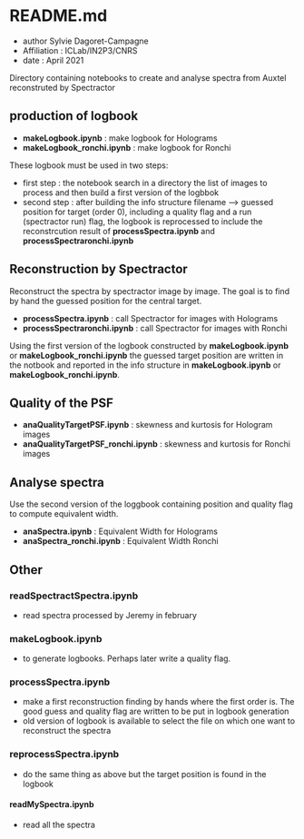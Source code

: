 # README.md

- author Sylvie Dagoret-Campagne
- Affiliation : ICLab/IN2P3/CNRS
- date : April 2021

Directory containing notebooks to
create and analyse spectra from Auxtel reconstruted by Spectractor


## production of logbook


- **makeLogbook.ipynb** : make logbook for Holograms    
- **makeLogbook_ronchi.ipynb**  : make logbook for Ronchi

These logbook must be used in two steps:

- first step : the notebook search in a directory the list of images to process and then build a first version of the logbbok
- second step : after building the info structure filename --> guessed position for target (order 0), including a quality flag and a run (spectractor run) flag, 
the logbook is reprocessed to include the reconstrcution result of  **processSpectra.ipynb** and **processSpectraronchi.ipynb**


## Reconstruction by Spectractor

Reconstruct the spectra by spectractor image by image. The goal is to find by hand the guessed position for the central target.

- **processSpectra.ipynb** : call Spectractor for images with Holograms
- **processSpectraronchi.ipynb**  : call Spectractor for images with Ronchi

Using the first version of the logbook constructed by  **makeLogbook.ipynb**  or **makeLogbook_ronchi.ipynb** the guessed target position are written
in the notbook and reported in the info structure in **makeLogbook.ipynb**  or **makeLogbook_ronchi.ipynb**.


## Quality of the PSF

- **anaQualityTargetPSF.ipynb** : skewness and kurtosis for Hologram images
- **anaQualityTargetPSF_ronchi.ipynb** : skewness and kurtosis for Ronchi images


## Analyse spectra

Use the second version of the loggbook containing position and quality flag to compute equivalent width.

- **anaSpectra.ipynb** : Equivalent Width for Holograms 
- **anaSpectra_ronchi.ipynb**   : Equivalent Width Ronchi   

## Other



### **readSpectractSpectra.ipynb**

- read spectra processed by Jeremy in february

###  **makeLogbook.ipynb**
- to generate logbooks. Perhaps later write a quality flag.

###  **processSpectra.ipynb**

- make a first reconstruction finding by hands where the first order is. The good guess and quality flag are
written to be put in logbook generation
- old version of logbook is available to select the file on which one want to reconstruct the spectra


### **reprocessSpectra.ipynb**
- do the same thing as above but the target position is found in the logbook


#### **readMySpectra.ipynb**
- read all the spectra
	



